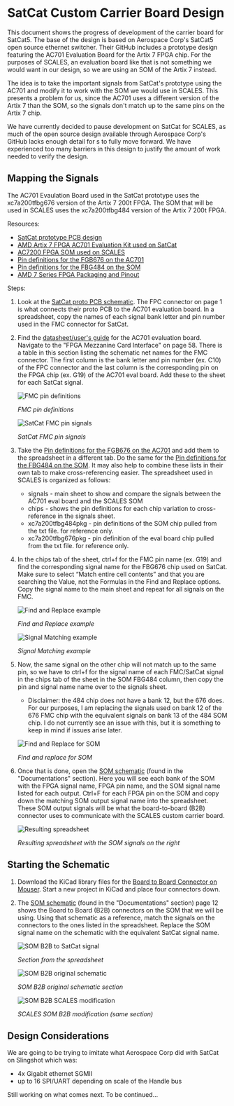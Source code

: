 # SatCat Custom Carrier Board Design

This document shows the progress of development of the carrier board for SatCat5.
The base of the design is based on Aerospace Corp's SatCat5 open source ethernet switcher. Their GitHub includes a prototype design featuring the AC701 Evaluation Board for the Artix 7 FPGA chip. For the purposes of SCALES, an evaluation board like that is not something we would want in our design, so we are using an SOM of the Artix 7 instead.

The idea is to take the important signals from SatCat's prototype using the AC701 and modify it to work with the SOM we would use in SCALES. This presents a problem for us, since the AC701 uses a different version of the Artix 7 than the SOM, so the signals don't match up to the same pins on the Artix 7 chip.

We have currently decided to pause development on SatCat for SCALES, as much of the open source design available through Aerospace Corp's GitHub lacks enough detail for s to fully move forward. We have experienced too many barriers in this design to justify the amount of work needed to verify the design.

## Mapping the Signals

The AC701 Evaulation Board used in the SatCat prototype uses the xc7a200tfbg676 version of the Artix 7 200t FPGA. The SOM that will be used in SCALES uses the xc7a200tfbg484 version of the Artix 7 200t FPGA.

Resources:

- [SatCat prototype PCB design](https://github.com/the-aerospace-corporation/satcat5/tree/main/examples/ac701_proto_v1/proto_pcb)
- [AMD Artix 7 FPGA AC701 Evaluation Kit used on SatCat](https://www.xilinx.com/products/boards-and-kits/ek-a7-ac701-g.html#resources)
- [AC7200 FPGA SOM used on SCALES](https://www.en.alinx.com/Product/FPGA-System-on-Modules/Artix-7/AC7200.html)
- [Pin definitions for the FGB676 on the AC701](https://www.xilinx.com/content/dam/xilinx/support/packagefiles/a7packages/xc7a200tfbg676pkg.txt)
- [Pin definitions for the FBG484 on the SOM](https://www.xilinx.com/content/dam/xilinx/support/packagefiles/a7packages/xc7a200tfbg484pkg.txt)
- [AMD 7 Series FPGA Packaging and Pinout](https://docs.amd.com/v/u/en-US/ug475_7Series_Pkg_Pinout)

Steps: 

1. Look at the [SatCat proto PCB schematic](https://github.com/the-aerospace-corporation/satcat5/blob/main/examples/ac701_proto_v1/proto_pcb/Prototype%20schematic.pdf). The FPC connector on page 1 is what connects their proto PCB to the AC701 evaluation board. In a spreadsheet, copy the names of each signal bank letter and pin number used in the FMC connector for SatCat.
2. Find the [datasheet/user's guide](https://docs.amd.com/v/u/en-US/ug952-ac701-a7-eval-bd) for the AC701 evaluation board. Navigate to the "FPGA Mezzanine Card Interface" on page 58. There is a table in this section listing the schematic net names for the FMC connector. The first column is the bank letter and pin number (ex. C10) of the FPC connector and the last column is the corresponding pin on the FPGA chip (ex. G19) of the AC701 eval board. Add these to the sheet for each SatCat signal.

    ![FMC pin definitions](Images/FMC%20pin%20definitions.png)
    
    *FMC pin definitions*

    ![SatCat FMC pin signals](Images/satcat%20FMC%20pin%20signals.png)

    *SatCat FMC pin signals*

3. Take the [Pin definitions for the FGB676 on the AC701](https://www.xilinx.com/content/dam/xilinx/support/packagefiles/a7packages/xc7a200tfbg676pkg.txt) and add them to the spreadsheet in a different tab. Do the same for the [Pin definitions for the FBG484 on the SOM](https://www.xilinx.com/content/dam/xilinx/support/packagefiles/a7packages/xc7a200tfbg484pkg.txt). It may also help to combine these lists in their own tab to make cross-referencing easier. 
The spreadsheet used in SCALES is organized as follows:

    - signals - main sheet to show and compare the signals between the AC701 eval board and the SCALES SOM
    - chips - shows the pin definitions for each chip variation to cross-reference in the signals sheet.
    - xc7a200tfbg484pkg - pin definitions of the SOM chip pulled from the txt file. for reference only.
    - xc7a200tfbg676pkg - pin definition of the eval board chip pulled from the txt file. for reference only.

4. In the chips tab of the sheet, ctrl+f for the FMC pin name (ex. G19) and find the corresponding signal name for the FBG676 chip used on SatCat. Make sure to select “Match entire cell contents” and that you are searching the Value, not the Formulas in the Find and Replace options. Copy the signal name to the main sheet and repeat for all signals on the FMC.

    ![Find and Replace example](Images/find%20and%20replace.png)

    *Find and Replace example*

    ![Signal Matching example](Images/signal%20matching.png)

    *Signal Matching example*

5. Now, the same signal on the other chip will not match up to the same pin, so we have to ctrl+f for the signal name of each FMC/SatCat signal in the chips tab of the sheet in the SOM FBG484 column, then copy the pin and signal name name over to the signals sheet.
    - Disclaimer: the 484 chip does not have a bank 12, but the 676 does. For our purposes, I am replacing the signals used on bank 12 of the 676 FMC chip with the equivalent signals on bank 13 of the 484 SOM chip. I do not currently see an issue with this, but it is something to keep in mind if issues arise later.

    ![Find and Replace for SOM](Images/find%20and%20replace%20part%202.png)

    *Find and replace for SOM*

6. Once that is done, open the [SOM schematic](https://www.en.alinx.com/Product/FPGA-System-on-Modules/Artix-7/AC7200.html) (found in the "Documentations" section). Here you will see each bank of the SOM with the FPGA signal name, FPGA pin name, and the SOM signal name listed for each output. Ctrl+F for each FPGA pin on the SOM and copy down the matching SOM output signal name into the spreadsheet. These SOM output signals will be what the board-to-board (B2B) connector uses to communicate with the SCALES custom carrier board.

    ![Resulting spreadsheet](Images/final%20spreadsheet%20satcat.png)

    *Resulting spreadsheet with the SOM signals on the right*

## Starting the Schematic

1. Download the KiCad library files for the [Board to Board Connector on Mouser](https://www.mouser.com/ProductDetail/Panasonic-Industrial-Devices/AXK680337YG?qs=2rFUEsTwVNwvM0tBXFoKgQ%3D%3D&srsltid=AfmBOopD6WLtmqvJjT_Tc4DEg3aTG5Ke6qfQaTzK9vsHYzJwFyfXXfNc). Start a new project in KiCad and place four connectors down.

2. The [SOM schematic](https://www.en.alinx.com/Product/FPGA-System-on-Modules/Artix-7/AC7200.html) (found in the "Documentations" section) page 12 shows the Board to Board (B2B) connectors on the SOM that we will be using. Using that schematic as a reference, match the signals on the connectors to the ones listed in the spreadsheet. Replace the SOM signal name on the schematic with the equivalent SatCat signal name.

    ![SOM B2B to SatCat signal](Images/somB2B_satcat.png)

    *Section from the spreadsheet*

    ![SOM B2B original schematic](Images/b2b_som_original.png)

    *SOM B2B original schematic section*

    ![SOM B2B SCALES modification](Images/b2b_section.png)

    *SCALES SOM B2B modification (same section)*

## Design Considerations

We are going to be trying to imitate what Aerospace Corp did with SatCat on Slingshot which was:

- 4x Gigabit ethernet SGMII
- up to 16 SPI/UART depending on scale of the Handle bus




Still working on what comes next. To be continued...